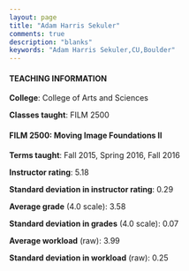 ```yaml
---
layout: page
title: "Adam Harris Sekuler" 
comments: true
description: "blanks"
keywords: "Adam Harris Sekuler,CU,Boulder"
---
```

<head>
<script src="https://ajax.googleapis.com/ajax/libs/jquery/2.1.3/jquery.min.js"></script>
<script src="https://dl.dropboxusercontent.com/s/pc42nxpaw1ea4o9/highcharts.js?dl=0"></script>
<!-- <script src="../assets/js/highcharts.js"></script> -->
<style type="text/css">@font-face {
	font-family: "Bebas Neue";
	src: url(https://www.filehosting.org/file/details/544349/BebasNeue Regular.otf) format("opentype");
	}
	h1.Bebas { 
		font-family: "Bebas Neue", Verdana, Tahoma;
	}
</style>
</head>
	   
#### TEACHING INFORMATION

**College**: College of Arts and Sciences

**Classes taught**: FILM 2500

#### FILM 2500: Moving Image Foundations II

**Terms taught**: Fall 2015, Spring 2016, Fall 2016

**Instructor rating**: 5.18

**Standard deviation in instructor rating**: 0.29

**Average grade** (4.0 scale): 3.58

**Standard deviation in grades** (4.0 scale): 0.07

**Average workload** (raw): 3.99

**Standard deviation in workload** (raw): 0.25

